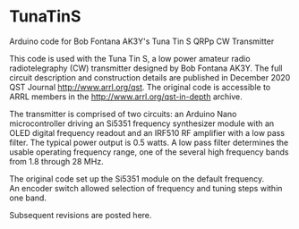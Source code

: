# TunaTinS
Arduino code for Bob Fontana AK3Y's Tuna Tin S QRPp CW Transmitter

This code is used with the Tuna Tin S, a low power amateur radio radiotelegraphy (CW) transmitter designed by Bob Fontana AK3Y.
The full circuit description and construction details are published in December 2020 QST Journal http://www.arrl.org/qst.
The original code is accessible to ARRL members in the http://www.arrl.org/qst-in-depth archive.

The transmitter is comprised of two circuits: 
an Arduino Nano microcontroller driving an Si5351 frequency synthesizer module with an OLED digital frequency readout and
an IRF510 RF amplifier with a low pass filter.  The typical power output is 0.5 watts.
A low pass filter determines the usable operating frequency range, one of the several high frequency bands from 1.8 through 28 MHz.

The original code set up the Si5351 module on the default frequency.  
An encoder switch allowed selection of frequency and tuning steps within one band.

Subsequent revisions are posted here.
